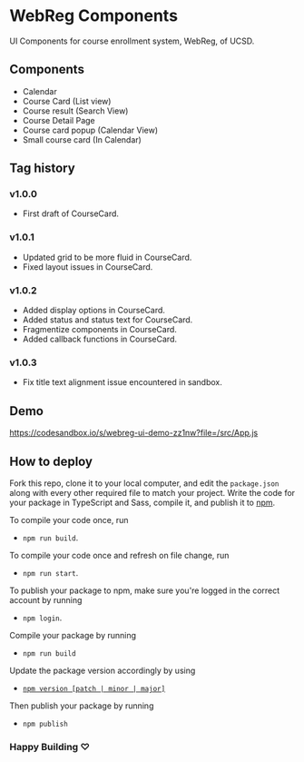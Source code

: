 # WebReg Components
UI Components for course enrollment system, WebReg, of UCSD.

## Components
* Calendar
* Course Card (List view)
* Course result (Search View)
* Course Detail Page
* Course card popup (Calendar View)
* Small course card (In Calendar)

## Tag history

### v1.0.0
* First draft of CourseCard.

### v1.0.1
* Updated grid to be more fluid in CourseCard. 
* Fixed layout issues in CourseCard.

### v1.0.2
* Added display options in CourseCard.
* Added status and status text for CourseCard. 
* Fragmentize components in CourseCard. 
* Added callback functions in CourseCard. 


### v1.0.3
* Fix title text alignment issue encountered in sandbox.


## Demo
https://codesandbox.io/s/webreg-ui-demo-zz1nw?file=/src/App.js

## How to deploy

Fork this repo, clone it to your local computer, and edit the `package.json` along with every other required file to match your project.
Write the code for your package in TypeScript and Sass, compile it, and publish it to [npm](https://npmjs.com).

To compile your code once, run

- `npm run build`.

To compile your code once and refresh on file change, run

- `npm run start`.

To publish your package to npm, make sure you're logged in the correct account by running

- `npm login`.

Compile your package by running

- `npm run build`

Update the package version accordingly by using

- [`npm version [patch | minor | major]`](https://docs.npmjs.com/about-semantic-versioning)

Then publish your package by running

- `npm publish`

### Happy Building ♡
